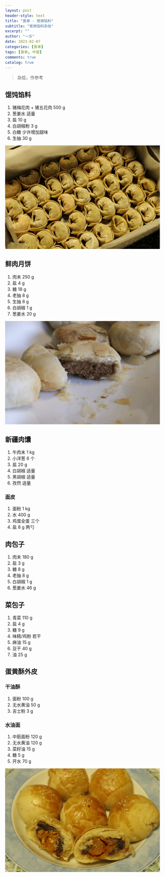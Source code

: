 ```yaml
---
layout: post
header-style: text
title: "食单 - 常用馅料"
subtitle: "常用馅料杂烩"
excerpt: ""
author: "一方"
date: 2023-02-07
categories: [食单]
tags: [食单, 中餐]
comments: true
catalog: true
---
```


> 杂烩，作参考

## 馄饨馅料

1. 猪梅花肉 + 猪五花肉 500 g
1. 葱姜水 适量
1. 盐 10 g
1. 白胡椒粉 3 g
1. 白糖 少许增加甜味
1. 生抽 30 g

![馄饨](/img/in-post/食单/常用馅料/馄饨.jpeg)

## 鲜肉月饼

1. 肉末 250 g
2. 盐 4 g
3. 糖 18 g
4. 老抽 8 g
5. 生抽 8 g
6. 白胡椒 1 g
7. 葱姜水 20 g

![鲜肉月饼](/img/in-post/食单/常用馅料/鲜肉月饼.jpeg)

## 新疆肉馕
1. 牛肉末 1 kg
1. 小洋葱 6 个
1. 盐 20 g
1. 白胡椒 适量
1. 黑胡椒 适量
1. 孜然 适量

### 面皮

1. 面粉 1 kg
1. 水 400 g
1. 鸡蛋全蛋 三个
1. 盐 8 g 两勺

## 肉包子

1. 肉末 180 g
2. 盐 3 g
3. 糖 8 g
4. 老抽 8 g
5. 白胡椒 1 g
6. 葱姜水 46 g

## 菜包子

1. 青菜 110 g
2. 盐 4 g
3. 糖 9 g
4. 味精/鸡粉 若干
5. 麻油 15 g
6. 豆干 40 g
7. 油 25 g

## 蛋黄酥外皮

### 干油酥

1. 面粉 100 g
2. 无水黄油 50 g
3. 吉士粉 3 g

### 水油面

1. 中筋面粉 120 g
2. 无水黄油 120 g
3. 菜籽油 15 g
4. 糖 5 g
5. 开水 70 g

![蛋黄酥](/img/in-post/食单/常用馅料/蛋黄酥.jpeg)

